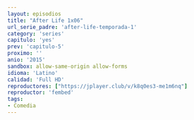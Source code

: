 ```yaml
---
layout: episodios
title: "After Life 1x06"
url_serie_padre: 'after-life-temporada-1'
category: 'series'
capitulo: 'yes'
prev: 'capitulo-5'
proximo: ''
anio: '2015'
sandbox: allow-same-origin allow-forms
idioma: 'Latino'
calidad: 'Full HD'
reproductores: ["https://jplayer.club/v/k8q0es3-me1m6nq"]
reproductor: 'fembed'
tags:
- Comedia
---
```













